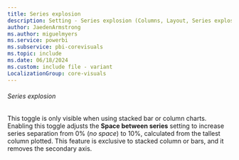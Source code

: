 ```yaml
---
title: Series explosion
description: Setting - Series explosion (Columns, Layout, Series explosion)
author: JaedenArmstrong
ms.author: miguelmyers
ms.service: powerbi
ms.subservice: pbi-corevisuals
ms.topic: include
ms.date: 06/18/2024
ms.custom: include file - variant
LocalizationGroup: core-visuals
---
```

###### Series explosion

This toggle is only visible when using stacked bar or column charts. Enabling this toggle adjusts the **Space between series** setting to increase series separation from 0% (*no space*) to 10%, calculated from the tallest column plotted. This feature is exclusive to stacked column or bars, and it removes the secondary axis.
